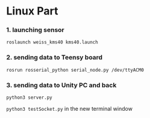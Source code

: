 # Linux Part

### 1. launching sensor
```roslaunch weiss_kms40 kms40.launch```

### 2. sending data to Teensy board
```rosrun rosserial_python serial_node.py /dev/ttyACM0```

### 3. sending data to Unity PC and back
 
 ```python3 server.py```
 
 ```python3 testSocket.py``` in the new terminal window

 
<!--  # Unity Part
 -->
